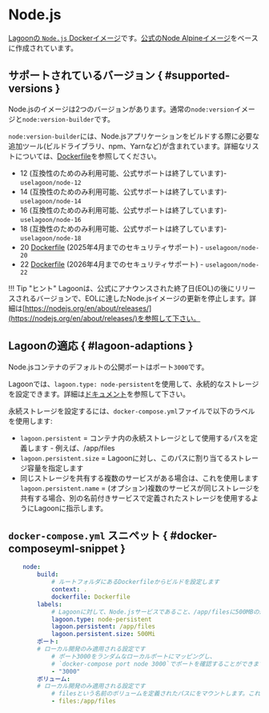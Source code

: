 # Node.js

[Lagoonの `Node.js` Dockerイメージ](https://github.com/uselagoon/lagoon-images/tree/main/images/node)です。[公式のNode Alpineイメージ](https://hub.docker.com/_/node/)をベースに作成されています。

## サポートされているバージョン { #supported-versions }

Node.jsのイメージは2つのバージョンがあります。通常の`node:version`イメージと`node:version-builder`です。

`node:version-builder`には、Node.jsアプリケーションをビルドする際に必要な追加ツール(ビルドライブラリ、npm、Yarnなど)が含まれています。詳細なリストについては、[Dockerfile](https://github.com/uselagoon/lagoon-images/tree/main/images/node-builder)を参照してください。

* 12 \(互換性のためのみ利用可能、公式サポートは終了しています\)- `uselagoon/node-12`
* 14 \(互換性のためのみ利用可能、公式サポートは終了しています\)- `uselagoon/node-14`
* 16 \(互換性のためのみ利用可能、公式サポートは終了しています\)- `uselagoon/node-16`
* 18 \(互換性のためのみ利用可能、公式サポートは終了しています\)- `uselagoon/node-18`
* 20 [Dockerfile](https://github.com/uselagoon/lagoon-images/blob/main/images/node/20.Dockerfile) (2025年4月までのセキュリティサポート) - `uselagoon/node-20`
* 22 [Dockerfile](https://github.com/uselagoon/lagoon-images/blob/main/images/node/22.Dockerfile) (2026年4月までのセキュリティサポート) - `uselagoon/node-22`

!!! Tip "ヒント"
    Lagoonは、公式にアナウンスされた終了日(EOL)の後にリリースされるバージョンで、EOLに達したNode.jsイメージの更新を停止します。詳細は[https://nodejs.org/en/about/releases/](https://nodejs.org/en/about/releases/)を参照して下さい。

## Lagoonの適応 { #lagoon-adaptions }

Node.jsコンテナのデフォルトの公開ポートはポート`3000`です。

Lagoonでは、`lagoon.type: node-persistent`を使用して、永続的なストレージを設定できます。詳細は[ドキュメント](../concepts-basics/docker-compose-yml.md#persistent-storage)を参照して下さい。

永続ストレージを設定するには、`docker-compose.yml`ファイルで以下のラベルを使用します:

* `lagoon.persistent` = コンテナ内の永続ストレージとして使用するパスを定義します - 例えば、/app/files
* `lagoon.persistent.size` = Lagoonに対し、このパスに割り当てるストレージ容量を指定します
* 同じストレージを共有する複数のサービスがある場合は、これを使用します
`lagoon.persistent.name` = (オプション)複数のサービスが同じストレージを共有する場合、別の名前付きサービスで定義されたストレージを使用するようにLagoonに指示します。

## `docker-compose.yml` スニペット { #docker-composeyml-snippet }

```yaml title="docker-compose.yml"
    node:
        build:
            # ルートフォルダにあるDockerfileからビルドを設定します
            context: .
            dockerfile: Dockerfile
        labels:
            # Lagoonに対して、Node.jsサービスであること、/app/filesに500MBの永続ストレージを設定します。
            lagoon.type: node-persistent
            lagoon.persistent: /app/files
            lagoon.persistent.size: 500Mi
        ポート:
        # ローカル開発のみ適用される設定です
            # ポート3000をランダムなローカルポートにマッピングし、
            # `docker-compose port node 3000`でポートを確認することができます。
            - "3000"
        ボリューム:
        # ローカル開発のみ適用される設定です
            # filesという名前のボリュームを定義されたパスにをマウントします。これは、本番環境と同じ状態を再現するためにローカル開発環境で利用されます。
            - files:/app/files
```

